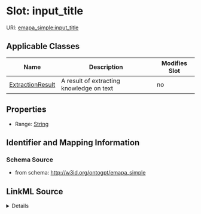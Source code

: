 

# Slot: input_title

URI: [emapa_simple:input_title](http://w3id.org/ontogpt/emapa_simpleinput_title)



<!-- no inheritance hierarchy -->





## Applicable Classes

| Name | Description | Modifies Slot |
| --- | --- | --- |
| [ExtractionResult](ExtractionResult.md) | A result of extracting knowledge on text |  no  |







## Properties

* Range: [String](String.md)





## Identifier and Mapping Information







### Schema Source


* from schema: http://w3id.org/ontogpt/emapa_simple




## LinkML Source

<details>
```yaml
name: input_title
from_schema: http://w3id.org/ontogpt/emapa_simple
rank: 1000
alias: input_title
owner: ExtractionResult
domain_of:
- ExtractionResult
range: string

```
</details>